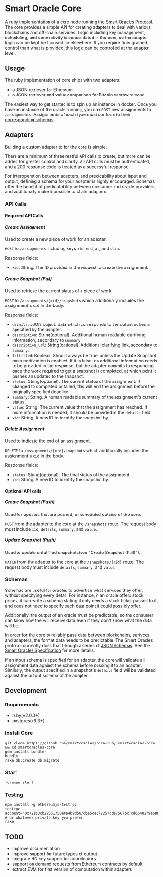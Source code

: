 # Smart Oracle Core

A ruby implementation of a core node running the [Smart Oracles Protocol](https://github.com/smartoracles/spec). The core provides a simple API for creating adapters to deal with various blockchains and off-chain services. Logic including key management, scheduling, and connectivity is consolidated in the core, so the adapter logic can be kept be focused on elsewhere. If you require finer grained control than what is provided, this logic can be controlled at the adapter level.

## Usage

The ruby implementation of core ships with two adapters:
- a JSON retriever for Ethereum
- a JSON retriever and value comparison for Bitcoin escrow release

The easiest way to get started is to spin up an instance in docker. Once you have an instance of the oracle running, you can `POST` new assignments to `/assignments`. Assignments of each type must conform to their [corresponding schemas](https://github.com/smartoracles/core-ruby/tree/develop/lib/assets/schemas).

## Adapters

Building a custom adapter to for the core is simple.

There are a minimum of three restful API calls to create, but more can be added for greater control and clarity. All API calls must be authenticated, and a 200 response code is treated as a successful response.

For interoperation between adapters, and predicability about input and output, defining a schema for your adapter is highly encouraged. Schemas offer the benefit of predicatability between consumer and oracle providers, and additionally make it possible to chain adapters.

### API Calls

#### Required API Calls

##### Create Assignment

Used to create a new piece of work for an adapter.

`POST` to `/assignments` including keys `xid`, `end_at`, and `data`.

Response fields:
  - `xid`: String. The ID provided in the request to create the assignment.

##### Create Snapshot (Pull)

Used to retrieve the current status of a piece of work.

`POST` to `/assignments/{xid}/snapshots` which additionally includes the assignment's `xid` in the body.

Response fields:
  - `details`: JSON object. data which corresponds to the output schema specified by the adapter.
  - `description`: String(optional). Additional human readable clarifying information, secondary to `summary`.
  - `description_url`: String(optional). Additional clarifying link, secondary to `summary`.
  - `fulfilled`: Boolean. Should always be true, unless the Update Snapshot push notification is enabled. If it is false, no additional information needs to be provided in the response, but the adapter commits to responding once the work required to get a snapshot is completed, at which point it pushes an updated to the snapshot.
  - `status`: String(optional). The current status of the assignment. If changed to completed or failed, this will end the assignment before the originally specified deadline.
  - `summary`: String. A human readable summary of the assignment's current status.
  - `value`: String. The current value that the assignment has reached. If more information is needed, it should be provided in the `details` field.
  - `xid`: String. A new ID to identify the snapshot by.

##### Delete Assignment

Used to indicate the end of an assignment.

`DELETE` to `/assignments/{xid}/snapshots` which additionally includes the assignment's `xid` in the body.

Response fields:
  - `status`: String(optional). The final status of the assignment.
  - `xid`: String. A new ID to identify the snapshot by.

#### Optional API calls

##### Create Snapshot (Push)

Used for updates that are pushed, or scheduled outside of the core.

`POST` from the adapter to the core at the `/snapshots` route. The request body must include `xid`, `details`, `summary`, and `value`.

##### Update Snapshot (Push)

Used to update unfulfilled snapshots(see "Create Snapshot (Pull)").

`PATCH` from the adapter to the core at the `/snapshots/{xid}` route. The request body must include `details`, `summary`, and `value`.

### Schemas

Schemas are useful for oracles to advertise what services they offer, without specifying every detail. For instance, if an oracle offers stock prices, it can write a schema stating it only needs a stock ticker passed to it, and does not need to specify each data point it could possibly offer.

Additionally, the output of an oracle must be predictable, so the consumer can know how the will receive data even if they don't know what the data will be.

In order for the core to reliably pass data between blockchains, serivces, and adapters, the format data needs to be predictable. The Smart Oracles protocol currently does that trhough a series of [JSON Schemas](http://json-schema.org/). See the [Smart Oracles Specification](https://github.com/smartoracles/spec) for more details.

If an input schema is specified for an adapter, the core will validate all assignment data against the schema before passing it to an adapter. Similarly, the output specified in a snapshot's `details` field will be validated against the output schema of the adapter.


## Development

### Requirements

- ruby(v2.0.0+)
- postgres(v9.3+)

### Install Core

```
git clone https://github.com/smartoracles/core-ruby smartoracles-core && cd smartoracles-core
gem install bundler
bundle
rake db:create db:migrate
```

### Start
```
foreman start
```

### Testing
```
npm install -g ethereumjs-testrpc
testrpc --account="0x721b3cb22661758e0a4b9d587cbe5ce672257cde7567bc7cd6640279e686391a,10000000000000000000000000" # or whatever private key you prefer
rake
```

## TODO
- improve documentation
- improve support for future types of output
- integrate HD key support for coordinators
- support on demand requests from Ethereum contracts by default
- extract EVM for first version of computation within adapters
